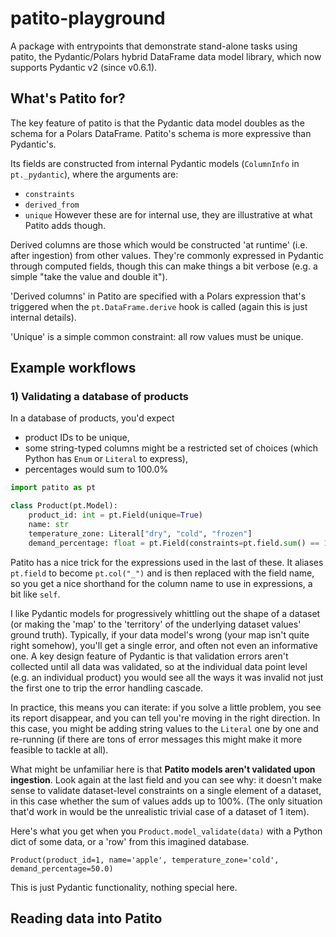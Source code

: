 # patito-playground

A package with entrypoints that demonstrate stand-alone tasks using patito,
the Pydantic/Polars hybrid DataFrame data model library, which now supports
Pydantic v2 (since v0.6.1).

## What's Patito for?

The key feature of patito is that the Pydantic data model doubles as the schema
for a Polars DataFrame. Patito's schema is more expressive than Pydantic's.

Its fields are constructed from internal Pydantic models (`ColumnInfo` in `pt._pydantic`),
where the arguments are:
- `constraints`
- `derived_from`
- `unique`
However these are for internal use, they are illustrative at what Patito adds though.

Derived columns are those which would be constructed 'at runtime' (i.e. after ingestion)
from other values. They're commonly expressed in Pydantic through computed fields,
though this can make things a bit verbose (e.g. a simple "take the value and double it").

'Derived columns' in Patito are specified with a Polars expression that's triggered
when the `pt.DataFrame.derive` hook is called (again this is just internal details).

'Unique' is a simple common constraint: all row values must be unique.

## Example workflows

### 1) Validating a database of products

In a database of products, you'd expect

- product IDs to be unique,
- some string-typed columns might be a restricted set of choices
  (which Python has `Enum` or `Literal` to express),
- percentages would sum to 100.0%

```py
import patito as pt

class Product(pt.Model):
    product_id: int = pt.Field(unique=True)
    name: str
    temperature_zone: Literal["dry", "cold", "frozen"]
    demand_percentage: float = pt.Field(constraints=pt.field.sum() == 100.0)
```

Patito has a nice trick for the expressions used in the last of these.
It aliases `pt.field` to become `pt.col("_")` and is then replaced with the field name,
so you get a nice shorthand for the column name to use in expressions, a bit like `self`.

I like Pydantic models for progressively whittling out the shape of a dataset (or
making the 'map' to the 'territory' of the underlying dataset values' ground truth).
Typically, if your data model's wrong (your map isn't quite right somehow), you'll get a single error,
and often not even an informative one. A key design feature of Pydantic is that validation errors
aren't collected until all data was validated, so at the individual data point level
(e.g. an individual product) you would see all the ways it was invalid not just the first
one to trip the error handling cascade.

In practice, this means you can iterate: if you solve a little problem, you see its
report disappear, and you can tell you're moving in the right direction. In this case,
you might be adding string values to the `Literal` one by one and re-running (if
there are tons of error messages this might make it more feasible to tackle at all).

What might be unfamiliar here is that **Patito models aren't validated upon ingestion**.
Look again at the last field and you can see why: it doesn't make sense to validate dataset-level
constraints on a single element of a dataset, in this case whether the sum of values adds up to 100%.
(The only situation that'd work in would be the unrealistic trivial case of a dataset of 1 item).

Here's what you get when you `Product.model_validate(data)` with a Python dict of some data,
or a 'row' from this imagined database.

```
Product(product_id=1, name='apple', temperature_zone='cold', demand_percentage=50.0)
```

This is just Pydantic functionality, nothing special here.

## Reading data into Patito


